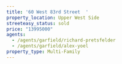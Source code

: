 ```yaml
---
title: '60 West 83rd Street  '
property_location: Upper West Side
streeteasy_status: sold
price: "13995000"
agents:
  - /agents/garfield/richard-pretsfelder
  - /agents/garfield/alex-yoel
property_type: Multi-Family
---
```

